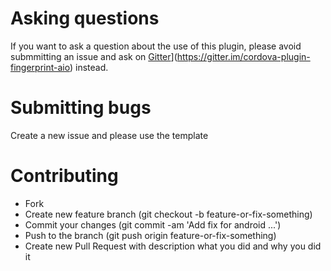 # Asking questions

If you want to ask a question about the use of this plugin, please avoid submmitting an issue and ask on [Gitter](https://badges.gitter.im/gitterHQ/gitter.png)](https://gitter.im/cordova-plugin-fingerprint-aio) instead.

# Submitting bugs

Create a new issue and please use the template

# Contributing

* Fork
* Create new feature branch (git checkout -b feature-or-fix-something)
* Commit your changes (git commit -am 'Add fix for android ...')
* Push to the branch (git push origin feature-or-fix-something)
* Create new Pull Request with description what you did and why you did it
